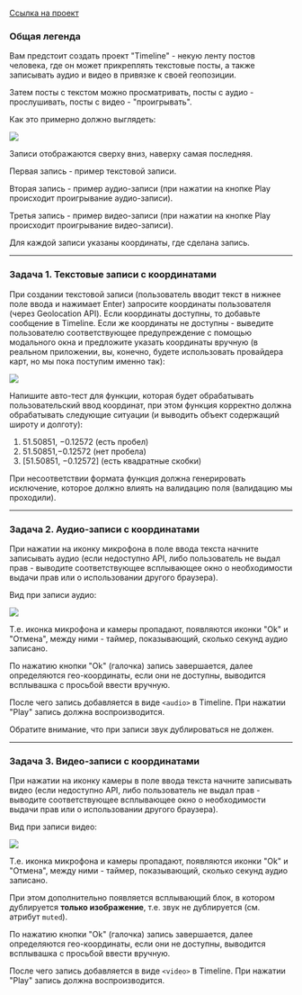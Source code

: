 [Ссылка на проект]()


### Общая легенда

Вам предстоит создать проект "Timeline" - некую ленту постов человека, где он может прикреплять текстовые посты, а также записывать аудио и видео в привязке к своей геопозиции.

Затем посты с текстом можно просматривать, посты с аудио - прослушивать, посты с видео - "проигрывать".

Как это примерно должно выглядеть:

![](https://github.com/QueenArizona/ahj-homeworks/blob/master/media/pic/timeline.png)

Записи отображаются сверху вниз, наверху самая последняя.

Первая запись - пример текстовой записи.

Вторая запись - пример аудио-записи (при нажатии на кнопке Play происходит проигрывание аудио-записи).

Третья запись - пример видео-записи (при нажатии на кнопке Play происходит проигрывание видео-записи).

Для каждой записи указаны координаты, где сделана запись.

---

### Задача 1. Текстовые записи с координатами

При создании текстовой записи (пользователь вводит текст в нижнее поле ввода и нажимает Enter) запросите координаты пользователя (через Geolocation API). Если координаты доступны, то добавьте сообщение в Timeline. Если же координаты не доступны - выведите пользователю соответствующее предупреждение с помощью модального окна и предложите указать координаты вручную (в реальном приложении, вы, конечно, будете использовать провайдера карт, но мы пока поступим именно так):

![](https://github.com/QueenArizona/ahj-homeworks/blob/master/media/pic/test.png)

Напишите авто-тест для функции, которая будет обрабатывать пользовательский ввод координат, при этом функция корректно должна обрабатывать следующие ситуации (и выводить объект содержащий широту и долготу):
1. 51.50851, −0.12572 (есть пробел)
1. 51.50851,−0.12572 (нет пробела)
1. [51.50851, −0.12572] (есть квадратные скобки)

При несоответствии формата функция должна генерировать исключение, которое должно влиять на валидацию поля (валидацию мы проходили).

---

### Задача 2. Аудио-записи с координатами

При нажатии на иконку микрофона в поле ввода текста начните записывать аудио (если недоступно API, либо пользователь не выдал прав - выводите соответствующее всплывающее окно о необходимости выдачи прав или о использовании другого браузера).

Вид при записи аудио:

![](https://github.com/QueenArizona/ahj-homeworks/blob/master/media/pic/audio.png)

Т.е. иконка микрофона и камеры пропадают, появляются иконки "Ok" и "Отмена", между ними - таймер, показывающий, сколько секунд аудио записано.

По нажатию кнопки "Оk" (галочка) запись завершается, далее определяются гео-координаты, если они не доступны, выводится всплывашка с просьбой ввести вручную.

После чего запись добавляется в виде `<audio>` в Timeline. При нажатии "Play" запись должна воспроизводится.

Обратите внимание, что при записи звук дублироваться не должен.

---

### Задача 3. Видео-записи с координатами

При нажатии на иконку камеры в поле ввода текста начните записывать видео (если недоступно API, либо пользователь не выдал прав - выводите соответствующее всплывающее окно о необходимости выдачи прав или о использовании другого браузера).

Вид при записи видео:

![](https://github.com/QueenArizona/ahj-homeworks/blob/master/media/pic/video.png)


Т.е. иконка микрофона и камеры пропадают, появляются иконки "Ok" и "Отмена", между ними - таймер, показывающий, сколько секунд аудио записано.

При этом дополнительно появляется всплывающий блок, в котором дублируется **только изображение**, т.е. звук не дублируется (см. атрибут `muted`).

По нажатию кнопки "Оk" (галочка) запись завершается, далее определяются гео-координаты, если они не доступны, выводится всплывашка с просьбой ввести вручную.

После чего запись добавляется в виде `<video>` в Timeline. При нажатии "Play" запись должна воспроизводится.
